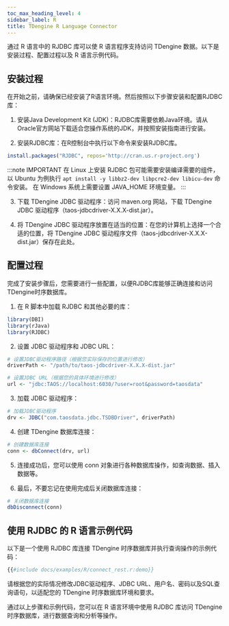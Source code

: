```yaml
---
toc_max_heading_level: 4
sidebar_label: R
title: TDengine R Language Connector
---
```


通过 R 语言中的 RJDBC 库可以使 R 语言程序支持访问 TDengine 数据。以下是安装过程、配置过程以及 R 语言示例代码。

## 安装过程

在开始之前，请确保已经安装了R语言环境。然后按照以下步骤安装和配置RJDBC库：

1. 安装Java Development Kit (JDK)：RJDBC库需要依赖Java环境。请从Oracle官方网站下载适合您操作系统的JDK，并按照安装指南进行安装。

2. 安装RJDBC库：在R控制台中执行以下命令来安装RJDBC库。

```r
install.packages("RJDBC", repos='http://cran.us.r-project.org')
```

:::note IMPORTANT
在 Linux 上安装 RJDBC 包可能需要安装编译需要的组件，以 Ubuntu 为例执行 `apt install -y libbz2-dev libpcre2-dev libicu-dev` 命令安装。
在 Windows 系统上需要设置 JAVA_HOME 环境变量。
:::

3. 下载 TDengine JDBC 驱动程序：访问 maven.org 网站，下载 TDengine JDBC 驱动程序（taos-jdbcdriver-X.X.X-dist.jar）。

4. 将 TDengine JDBC 驱动程序放置在适当的位置：在您的计算机上选择一个合适的位置，将 TDengine JDBC 驱动程序文件（taos-jdbcdriver-X.X.X-dist.jar）保存在此处。

## 配置过程

完成了安装步骤后，您需要进行一些配置，以便RJDBC库能够正确连接和访问TDengine时序数据库。

1. 在 R 脚本中加载 RJDBC 和其他必要的库：

```r
library(DBI)
library(rJava)
library(RJDBC)
```

2. 设置 JDBC 驱动程序和 JDBC URL：

```r
# 设置JDBC驱动程序路径（根据您实际保存的位置进行修改）
driverPath <- "/path/to/taos-jdbcdriver-X.X.X-dist.jar"

# 设置JDBC URL（根据您的具体环境进行修改）
url <- "jdbc:TAOS://localhost:6030/?user=root&password=taosdata"
```

3. 加载 JDBC 驱动程序：

```r
# 加载JDBC驱动程序
drv <- JDBC("com.taosdata.jdbc.TSDBDriver", driverPath)
```

4. 创建 TDengine 数据库连接：

```r
# 创建数据库连接
conn <- dbConnect(drv, url)
```

5. 连接成功后，您可以使用 conn 对象进行各种数据库操作，如查询数据、插入数据等。

6. 最后，不要忘记在使用完成后关闭数据库连接：

```r
# 关闭数据库连接
dbDisconnect(conn)
```

## 使用 RJDBC 的 R 语言示例代码

以下是一个使用 RJDBC 库连接 TDengine 时序数据库并执行查询操作的示例代码：

```r
{{#include docs/examples/R/connect_rest.r:demo}}
```

请根据您的实际情况修改JDBC驱动程序、JDBC URL、用户名、密码以及SQL查询语句，以适配您的 TDengine 时序数据库环境和要求。

通过以上步骤和示例代码，您可以在 R 语言环境中使用 RJDBC 库访问 TDengine 时序数据库，进行数据查询和分析等操作。
